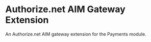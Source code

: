 # Authorize.net AIM Gateway Extension

An Authorize.net AIM gateway extension for the Payments module.
